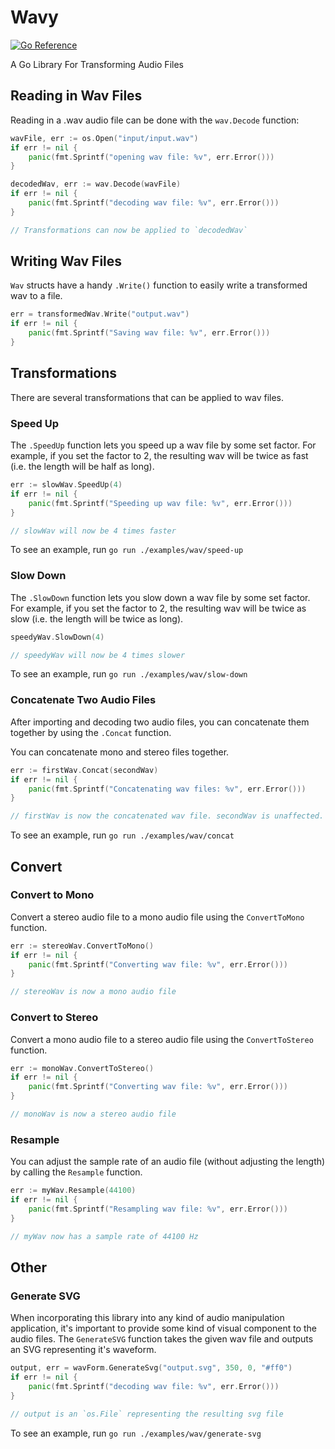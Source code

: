 # Wavy

[![Go Reference](https://pkg.go.dev/badge/github.com/liamcr/wavy.svg)](https://pkg.go.dev/github.com/liamcr/wavy)

A Go Library For Transforming Audio Files

## Reading in Wav Files

Reading in a .wav audio file can be done with the `wav.Decode` function:

```go
wavFile, err := os.Open("input/input.wav")
if err != nil {
    panic(fmt.Sprintf("opening wav file: %v", err.Error()))
}

decodedWav, err := wav.Decode(wavFile)
if err != nil {
    panic(fmt.Sprintf("decoding wav file: %v", err.Error()))
}

// Transformations can now be applied to `decodedWav`
```

## Writing Wav Files

`Wav` structs have a handy `.Write()` function to easily write a transformed
wav to a file.

```go
err = transformedWav.Write("output.wav")
if err != nil {
    panic(fmt.Sprintf("Saving wav file: %v", err.Error()))
}
```

## Transformations

There are several transformations that can be applied to wav files.

### Speed Up

The `.SpeedUp` function lets you speed up a wav file by some set factor.
For example, if you set the factor to 2, the resulting wav will be twice
as fast (i.e. the length will be half as long).

```go
err := slowWav.SpeedUp(4)
if err != nil {
    panic(fmt.Sprintf("Speeding up wav file: %v", err.Error()))
}

// slowWav will now be 4 times faster
```

To see an example, run `go run ./examples/wav/speed-up`

### Slow Down

The `.SlowDown` function lets you slow down a wav file by some set factor.
For example, if you set the factor to 2, the resulting wav will be twice
as slow (i.e. the length will be twice as long).

```go
speedyWav.SlowDown(4)

// speedyWav will now be 4 times slower
```

To see an example, run `go run ./examples/wav/slow-down`

### Concatenate Two Audio Files

After importing and decoding two audio files, you can concatenate them together
by using the `.Concat` function.

You can concatenate mono and stereo files together.

```go
err := firstWav.Concat(secondWav)
if err != nil {
    panic(fmt.Sprintf("Concatenating wav files: %v", err.Error()))
}

// firstWav is now the concatenated wav file. secondWav is unaffected.
```

To see an example, run `go run ./examples/wav/concat`

## Convert

### Convert to Mono

Convert a stereo audio file to a mono audio file using the `ConvertToMono` function.

```go
err := stereoWav.ConvertToMono()
if err != nil {
    panic(fmt.Sprintf("Converting wav file: %v", err.Error()))
}

// stereoWav is now a mono audio file
```

### Convert to Stereo

Convert a mono audio file to a stereo audio file using the `ConvertToStereo` function.

```go
err := monoWav.ConvertToStereo()
if err != nil {
    panic(fmt.Sprintf("Converting wav file: %v", err.Error()))
}

// monoWav is now a stereo audio file
```

### Resample

You can adjust the sample rate of an audio file (without adjusting the length) by calling
the `Resample` function.

```go
err := myWav.Resample(44100)
if err != nil {
    panic(fmt.Sprintf("Resampling wav file: %v", err.Error()))
}

// myWav now has a sample rate of 44100 Hz
```

## Other

### Generate SVG

When incorporating this library into any kind of audio manipulation application,
it's important to provide some kind of visual component to the audio files. The
`GenerateSVG` function takes the given wav file and outputs an SVG representing
it's waveform.

```go
output, err = wavForm.GenerateSvg("output.svg", 350, 0, "#ff0")
if err != nil {
    panic(fmt.Sprintf("decoding wav file: %v", err.Error()))
}

// output is an `os.File` representing the resulting svg file
```

To see an example, run `go run ./examples/wav/generate-svg`
